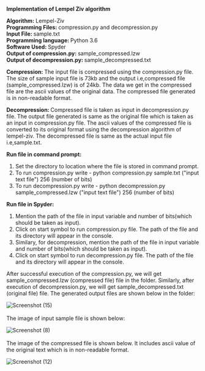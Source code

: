 <b>Implementation of Lempel Ziv algorithm</b>

<b> Algorithm:</b> Lempel-Ziv <br>
<b> Programming Files: </b> compression.py and decompression.py <br>
<b> Input File: </b> sample.txt <br>
<b> Programming language: </b> Python 3.6 <br>
<b> Software Used: </b> Spyder <br>
<b> Output of compression.py: </b> sample_compressed.lzw <br>
<b> Output of decompression.py: </b> sample_decompressed.txt <br>

<b> Compression: </b> The input file is compressed using the compression.py file. The size of sample input file is 73kb and the output i.e,compressed file (sample_compressed.lzw) is of 24kb. The data we get in the compressed file are the ascii values of the original data. The compressed file generated is in non-readable format.

<b> Decompression: </b> Compressed file is taken as input in decompression.py file. The output file generated is same as the original file which is taken as an input in compression.py file. The ascii values of the compressed file is converted to its original format using the decompression algorithm of lempel-ziv. The decompressed file is same as the actual input file i.e,sample.txt.

<b> Run file in command prompt: </b> 
1. Set the directory to location where the file is stored in command prompt.
2. To run compression.py write - python compression.py sample.txt ("input text file") 256 (number of bits)
3. To run decompression.py write - python decompression.py sample_compressed.lzw ("input text file") 256 (number of bits)

<b> Run file in Spyder: </b> 
1. Mention the path of the file in input variable and number of bits(which should be taken as input). 
2. Click on start symbol to run compression.py file. The path of the file and its directory will appear in the console.
3. Similary, for decompression, mention the path of the file in input variable and number of bits(which should be taken as input).
4. Click on start symbol to run decompression.py file. The path of the file and its directory will appear in the console.

After successful execution of the compression.py, we will get sample_compressed.lzw (compressed file) file in the folder. Similarly, after execution of decompression.py, we will get sample_decompressed.txt (original file) file. The generated output files are shown below in the folder: 

![Screenshot (15)](https://user-images.githubusercontent.com/45633319/101669246-ae717380-3a1f-11eb-9f78-036f32c8766b.png)
<br><br>
The image of input sample file is shown below: 

![Screenshot (8)](https://user-images.githubusercontent.com/45633319/101059549-64d6e380-355c-11eb-9049-3bcca367c1f5.png)
<br><br>
The image of the compressed file is shown below. It includes ascii value of the original text which is in non-readable format.

![Screenshot (12)](https://user-images.githubusercontent.com/45633319/101669012-533f8100-3a1f-11eb-8b03-e89a1b532589.png)

